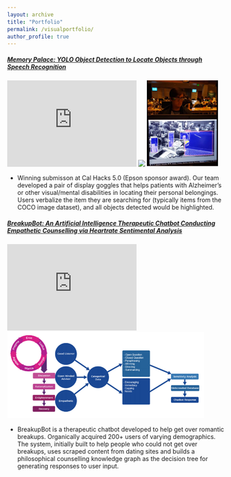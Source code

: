 ```yaml
---
layout: archive
title: "Portfolio"
permalink: /visualportfolio/
author_profile: true
---
```


##### [Memory Palace: YOLO Object Detection to Locate Objects through Speech Recognition](https://dattasiddhartha-3.github.io/portfolio/10000memorypalace/)

<iframe height="200" src="https://www.youtube.com/embed/s6UWctGQRwA" frameborder="0" allow="accelerometer; autoplay; encrypted-media; gyroscope; picture-in-picture" allowfullscreen></iframe> <img src="https://he-s3.s3.amazonaws.com/media/sprint/cal-hacks-50/team/475490/e253ebdepson_goggles_lq.PNG" height="200"> <img src="/images/moverioimage.PNG" height="200">

* Winning submisson at Cal Hacks 5.0 (Epson sponsor award). Our team developed a pair of display goggles that helps patients with Alzheimer’s or other visual/mental disabilities in locating their personal belongings. Users verbalize the item they are searching for (typically items from the COCO image dataset), and all objects detected would be highlighted.

##### [BreakupBot: An Artificial Intelligence Therapeutic Chatbot Conducting Empathetic Counselling via Heartrate Sentimental Analysis]()

<iframe height="200" src="https://www.youtube.com/embed/1NxWMQA7tlM" frameborder="0" allow="accelerometer; autoplay; encrypted-media; gyroscope; picture-in-picture" allowfullscreen></iframe> <img src="/images/pipeline.PNG" height="200">

* BreakupBot is a therapeutic chatbot developed to help get over romantic breakups. Organically acquired 200+ users of varying demographics. The system, initially built to help people who could not get over breakups, uses scraped content from dating sites and builds a philosophical counselling knowledge graph as the decision tree for generating responses to user input.

